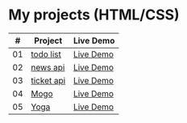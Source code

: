 # My projects (HTML/CSS)

|  #  | Project                                                                        | Live Demo                                                           |
| :-: | ------------------------------------------------------------------------------ | ------------------------------------------------------------------- |
| 01  | [todo list](https://github.com/Dmitriy811/BaseJS/tree/main/%201.%20todoList)   | [Live Demo](https://dmitriy811.github.io/BaseJS/1.%20todoList)   |
| 02  | [news api](https://github.com/Dmitriy811/BaseJS/tree/main/2.%20news%20app)     | [Live Demo](https://dmitriy811.github.io/BaseJS/2.%20news%20app/newsApp/index) |
| 03  | [ticket api](https://github.com/Dmitriy811/BaseJS/tree/main/3.%20ticket%20app) | [Live Demo](https://dmitriy811.github.io/BaseJS/3.%20ticket%20app)  |
| 04  | [Mogo](https://github.com/Dmitriy811/BaseJS/tree/main/4.%20mogo)                             | [Live Demo](https://dmitriy811.github.io/BaseJS/4.%20mogo)               |
| 05  | [Yoga](https://github.com/Dmitriy811/BaseJS/tree/main/5.%20yoga)                             | [Live Demo](https://dmitriy811.github.io/BaseJS/5.%20yoga) 
